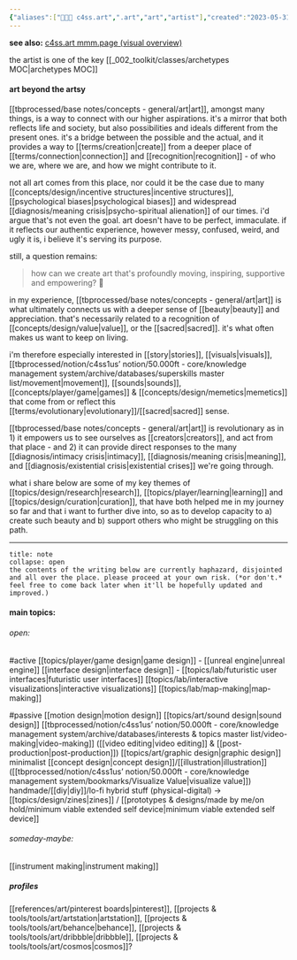 ```yaml
---
{"aliases":["👨🏻‍🎨 c4ss.art",".art","art","artist"],"created":"2023-05-31T16:51:42.380-03:00","updated":"2025-03-30T13:33:43.601-03:00","tags":["c4ss1us","art","🌱"],"notestage":["🌱"],"dg-publish":true,"relevancescore":98,"permalink":"/005-c4ss1us/c4ss-art/","dgPassFrontmatter":true}
---
```


**see also:** [c4ss.art mmm.page (visual overview)](https://c4ss1us.mmm.page/art)

the artist is one of the key [[_002_toolkit/classes/archetypes MOC\|archetypes MOC]]

#### art beyond the artsy

[[tbprocessed/base notes/concepts - general/art\|art]], amongst many things, is a way to connect with our higher aspirations. it's a mirror that both reflects life and society, but also possibilities and ideals different from the present ones. it's a bridge between the possible and the actual, and it provides a way to [[terms/creation\|create]] from a deeper place of [[terms/connection\|connection]] and [[recognition\|recognition]] - of who we are, where we are, and how we might contribute to it.

not all art comes from this place, nor could it be the case due to many [[concepts/design/incentive structures\|incentive structures]], [[psychological biases\|psychological biases]] and widespread [[diagnosis/meaning crisis\|psycho-spiritual alienation]] of our times. i'd argue that's not even the goal. art doesn't have to be perfect, immaculate. if it reflects our authentic experience, however messy, confused, weird, and ugly it is, i believe it's serving its purpose.

still, a question remains:

> how can we create art that's profoundly moving, inspiring, supportive and empowering? 💫

in my experience, [[tbprocessed/base notes/concepts - general/art\|art]] is what ultimately connects us with a deeper sense of [[beauty\|beauty]] and appreciation. that's necessarily related to a recognition of [[concepts/design/value\|value]], or the [[sacred\|sacred]]. it's what often makes us want to keep on living.

i'm therefore especially interested in [[story\|stories]], [[visuals\|visuals]], [[tbprocessed/notion/c4ss1us’ notion/50.000ft - core/knowledge management system/archive/databases/superskills master list/movement\|movement]], [[sounds\|sounds]], [[concepts/player/game\|games]] & [[concepts/design/memetics\|memetics]] that come from or reflect this [[terms/evolutionary\|evolutionary]]/[[sacred\|sacred]] sense.

[[tbprocessed/base notes/concepts - general/art\|art]] is revolutionary as in 1) it empowers us to see ourselves as [[creators\|creators]], and act from that place - and 2) it can provide direct responses to the many [[diagnosis/intimacy crisis\|intimacy]], [[diagnosis/meaning crisis\|meaning]], and [[diagnosis/existential crisis\|existential crises]] we're going through.

what i share below are some of my key themes of [[topics/design/research\|research]], [[topics/player/learning\|learning]] and [[topics/design/curation\|curation]], that have both helped me in my journey so far and that i want to further dive into, so as to develop capacity to a) create such beauty and b) support others who might be struggling on this path.

---

```ad-warning
title: note
collapse: open
the contents of the writing below are currently haphazard, disjointed and all over the place. please proceed at your own risk. (*or don't.* feel free to come back later when it'll be hopefully updated and improved.)
```
#### main topics:

###### open:

#active
[[topics/player/game design\|game design]] - [[unreal engine\|unreal engine]]
[[interface design\|interface design]] - [[topics/lab/futuristic user interfaces\|futuristic user interfaces]]
[[topics/lab/interactive visualizations\|interactive visualizations]]
[[topics/lab/map-making\|map-making]]

#passive
[[motion design\|motion design]]
[[topics/art/sound design\|sound design]]
[[tbprocessed/notion/c4ss1us’ notion/50.000ft - core/knowledge management system/archive/databases/interests & topics master list/video-making\|video-making]] ([[video editing\|video editing]] & [[post-production\|post-production]])
[[topics/art/graphic design\|graphic design]]
minimalist [[concept design\|concept design]]/[[illustration\|illustration]] ([[tbprocessed/notion/c4ss1us’ notion/50.000ft - core/knowledge management system/bookmarks/Visualize Value\|visualize value]])
handmade/[[diy\|diy]]/lo-fi hybrid stuff (physical-digital)
-> [[topics/design/zines\|zines]] / [[prototypes & designs/made by me/on hold/minimum viable extended self device\|minimum viable extended self device]]
###### someday-maybe:
[[instrument making\|instrument making]]

##### profiles

[[references/art/pinterest boards\|pinterest]], [[projects & tools/tools/art/artstation\|artstation]], [[projects & tools/tools/art/behance\|behance]], [[projects & tools/tools/art/dribbble\|dribbble]], [[projects & tools/tools/art/cosmos\|cosmos]]?